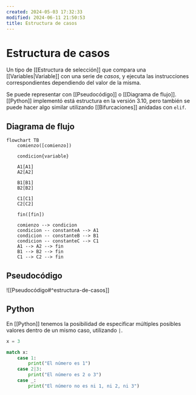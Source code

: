 ```yaml
---
created: 2024-05-03 17:32:33
modified: 2024-06-11 21:50:53
title: Estructura de casos
---
```


# Estructura de casos

Un tipo de [[Estructura de selección]] que compara una [[Variables|Variable]] con una serie de *casos*, y ejecuta las instrucciones correspondientes dependiendo del valor de la misma.

Se puede representar con [[Pseudocódigo]] o [[Diagrama de flujo]]. [[Python]] implementó está estructura en la versión 3.10, pero también se puede hacer algo similar utilizando [[Bifurcaciones]] anidadas con `elif`.

## Diagrama de flujo

```mermaid
flowchart TB
	comienzo([comienzo])
    
    condicion{variable}
    
    A1[A1]
	A2[A2]
    
    B1[B1]
	B2[B2]
    
    C1[C1]
	C2[C2]
    
	fin([fin])
    
	comienzo --> condicion
	condicion -- constanteA --> A1
	condicion -- constanteB --> B1
	condicion -- constanteC --> C1
	A1 --> A2 --> fin
	B1 --> B2 --> fin
	C1 --> C2 --> fin
```

## Pseudocódigo

![[Pseudocódigo#^estructura-de-casos]]

## Python

En [[Python]] tenemos la posibilidad de especificar múltiples posibles valores dentro de un mismo caso, utilizando `|`.

```python
x = 3

match x:
    case 1:
	    print("El número es 1")
	case 2|3:
	    print("El número es 2 o 3")
	case _:
		print("El número no es ni 1, ni 2, ni 3")
```
